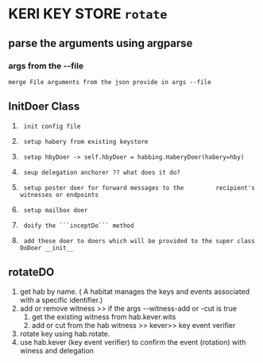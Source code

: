 # KERI KEY STORE ``rotate``


## parse the arguments using argparse

### args from the --file
    merge File arguments from the json provide in args --file


## InitDoer Class
    
 1.      init config file 
 2.      setup habery from existing keystore
 3.      setop hbyDoer -> self.hbyDoer = habbing.HaberyDoer(habery=hby)
 4.      seup delegation anchorer ?? what does it do?
 5.      setup poster doer for forward messages to the         recipient's witnesses or endpoints
 6.      setup mailbox doer 
 7.      doify the ```inceptDo``` method
 8.      add these doer to doers which will be provided to the super class DoDoer __init__
   

## rotateDO

1. get hab by name. ( A habitat manages the keys and events associated with a specific identifier.)
2. add or remove witness >> if the args --witness-add or -cut is true 
   1. get the existing witness from hab.kever.wits
   2. add or cut from the hab witness >> kever>> key event verifier
3. rotate key using hab.rotate.
4. use hab.kever (key event verifier) to confirm the event (rotation) with winess and delegation